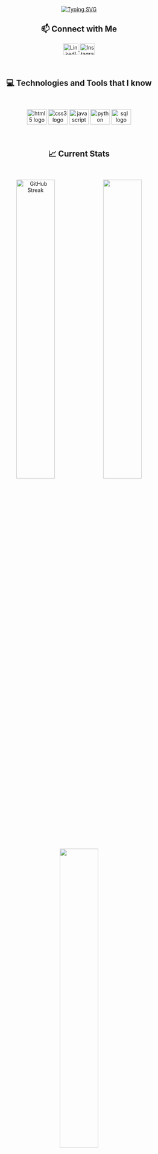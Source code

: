 <p align="center">
  <a href="https://github.com/shamimsikder">
    <img src="https://readme-typing-svg.demolab.com?font=Fira+Code&duration=6000&pause=1000&color=2AA889&center=true&vCenter=true&width=435&lines=Hi+There%2C+I'm+Jaime+Salinas%F0%9F%91%8B;A+Tech+Enthusiast;Always+Learning+New+Things" alt="Typing SVG" />
  </a>
</p>

<div align="center">
  <h2>📫 Connect with Me</h2>
</div>

<p align="center">
  <a href="https://www.linkedin.com/in/jaime-lopez-0124b6351/" target="_blank">
    <img align="center" src="https://raw.githubusercontent.com/rahuldkjain/github-profile-readme-generator/master/src/images/icons/Social/linked-in-alt.svg" alt="LinkedIn" height="30" width="40" />
  </a>
  <a href="https://www.instagram.com/jaimesalinnas?igsh=MXg0MTJmNXNwejMyMA==" target="_blank">
    <img align="center" src="https://cdn.jsdelivr.net/gh/devicons/devicon/icons/instagram/instagram-original.svg" alt="Instagram" height="30" width="40" />
  </a>
</p>

<br />

<div align="center">
  <h2>💻 Technologies and Tools that I know</h2>
</div>

<br />

<p align="center">
  <img src="https://cdn.jsdelivr.net/gh/devicons/devicon/icons/html5/html5-original.svg" height="40" width="52" alt="html5 logo" />
  <img src="https://cdn.jsdelivr.net/gh/devicons/devicon/icons/css3/css3-original.svg" height="40" width="52" alt="css3 logo" />
  <img src="https://cdn.jsdelivr.net/gh/devicons/devicon/icons/javascript/javascript-original.svg" height="40" width="52" alt="javascript logo" />
  <img src="https://cdn.jsdelivr.net/gh/devicons/devicon/icons/python/python-original.svg" height="40" width="52" alt="python logo" />
  <img src="https://cdn.jsdelivr.net/gh/devicons/devicon/icons/mysql/mysql-original.svg" height="40" width="52" alt="sql logo" />
</p>

<br />

<div align="center">
  <h2>📈 Current Stats</h2>
</div>

<br />

<p align="center">
  <img width="45%" src="https://github-readme-streak-stats.herokuapp.com/?user=shamimsikder&theme=gotham&show_icons=true&hide_border=true&dates=2024-2025" alt="GitHub Streak" />
  <img width="45%" src="https://github-readme-stats.vercel.app/api?username=shamimsikder&show_icons=true&theme=gotham&hide=prs&hide_rank=true&custom_title=Getting+Started+on+GitHub" />
</p>

<p align="center">
  <img width="45%" src="https://github-readme-stats.vercel.app/api/top-langs/?username=shamimsikder&layout=compact&theme=gotham&custom_title=Most+Used+Languages&langs_count=5&hide_border=true" />
</p>

<div align="center">
  <p>📊 Language Usage (Personal Estimate)</p>
  <p>SQL: 70% | HTML: 70% | CSS: 50% | JavaScript: 40% | Python: 20%</p>
</div>

---

<div align="center">
  <sub>Last Edited: 2024 - 2025</sub>
</div>
